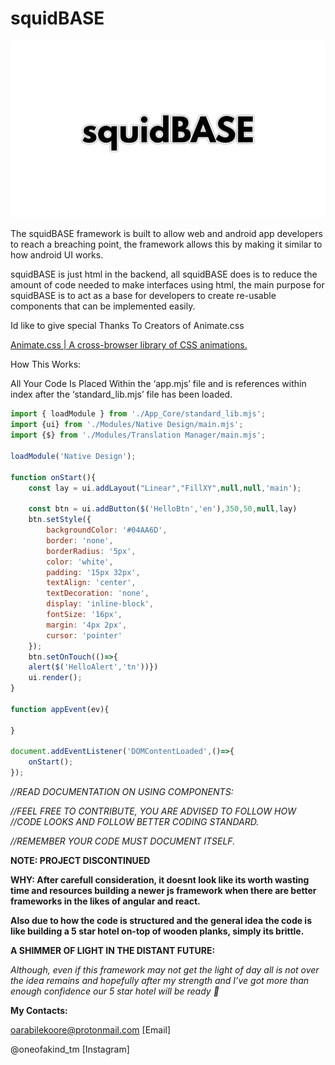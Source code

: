 # squidBASE

![squidBASE](squidBASE.png)

The squidBASE framework is built to allow web and android app developers to reach a breaching point, the framework allows this by making it similar to how android UI works.

squidBASE is just html in the backend, all squidBASE does is to reduce the amount of code needed to make interfaces using html, the main purpose for squidBASE is to act as a base for developers to create re-usable components that can be implemented easily.

Id like to give special Thanks To Creators of Animate.css

[Animate.css | A cross-browser library of CSS animations.](https://animate.style/)

How This Works:

All Your Code Is Placed Within the ‘app.mjs’ file and is references within index after the ‘standard_lib.mjs’ file has been loaded.

```jsx
import { loadModule } from './App_Core/standard_lib.mjs';
import {ui} from './Modules/Native Design/main.mjs';
import {$} from './Modules/Translation Manager/main.mjs';

loadModule('Native Design');

function onStart(){
    const lay = ui.addLayout("Linear","FillXY",null,null,'main');
    
    const btn = ui.addButton($('HelloBtn','en'),350,50,null,lay)
    btn.setStyle({
        backgroundColor: '#04AA6D',
        border: 'none',
        borderRadius: '5px',
        color: 'white',
        padding: '15px 32px',
        textAlign: 'center',
        textDecoration: 'none',
        display: 'inline-block',
        fontSize: '16px',
        margin: '4px 2px',
        cursor: 'pointer'
    });
    btn.setOnTouch(()=>{
    alert($('HelloAlert','tn'))})
    ui.render();
}

function appEvent(ev){
    
}

document.addEventListener('DOMContentLoaded',()=>{
    onStart();
});
```

*//READ DOCUMENTATION ON USING COMPONENTS:*

*//FEEL FREE TO CONTRIBUTE, YOU ARE ADVISED TO FOLLOW HOW
//CODE LOOKS AND FOLLOW BETTER CODING STANDARD.*

*//REMEMBER YOUR CODE MUST DOCUMENT ITSELF.*

**NOTE: PROJECT DISCONTINUED**

**WHY: After carefull consideration, it doesnt look like its worth wasting time and resources building a newer js framework when there are better frameworks in the likes of angular and react.**

**Also due to how the code is structured and the general idea the code is like building a 5 star hotel on-top of wooden planks, simply its brittle.**

**A SHIMMER OF LIGHT IN THE DISTANT FUTURE:**

*Although, even if this framework may not get the light of day all is not over the idea remains and hopefully after my strength and I’ve got more than enough confidence our 5 star hotel will be ready 🫠*

**My Contacts:**

oarabilekoore@protonmail.com [Email]

@oneofakind_tm [Instagram]
